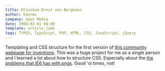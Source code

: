 ```yaml
---
title: Klinikum Ernst von Bergmann
author: hannes
company: Spot Media
date: 2008-03-01 00:00
template: article.jade
tags: TYPO3, TypoSript, PHP, HTML, CSS, JavaScript, jQuery
---
```


Templating and CSS structure for the first version of [this community webpage for inventions][1].
This was a huge project for me as a single person and I learned a lot about how to structure CSS. Especially about the [the problems that IE6 has with pngs][2]. Good 'ol times, not!

[1]: http://www.tchibo-ideas.de
[2]: http://24ways.org/2007/supersleight-transparent-png-in-ie6
